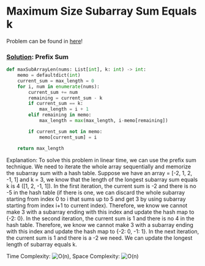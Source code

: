 # Maximum Size Subarray Sum Equals k

Problem can be found in [here](https://leetcode.com/problems/maximum-size-subarray-sum-equals-k/)!

### [Solution](/Prefix%20Sum/238-ProductofArrayExceptSelf/solution.py): Prefix Sum

```python
def maxSubArrayLen(nums: List[int], k: int) -> int:
    memo = defaultdict(int)
    current_sum = max_length = 0
    for i, num in enumerate(nums):
        current_sum += num
        remaining = current_sum - k
        if current_sum == k:
            max_length = i + 1
        elif remaining in memo:
            max_length = max(max_length, i-memo[remaining])

        if current_sum not in memo:
            memo[current_sum] = i

    return max_length
```

Explanation: To solve this problem in linear time, we can use the prefix sum technique. We need to iterate the whole array sequentially and memorize the subarray sum with a hash table. Suppose we have an array = [-2, 1, 2, -1, 1] and k = 3, we know that the length of the longest subarray sum equals k is 4 ([1, 2, -1, 1]). In the first iteration, the current sum is -2 and there is no -5 in the hash table (if there is one, we can discard the whole subarray starting from index 0 to i that sums up to 5 and get 3 by using subarray starting from index i+1 to current index). Therefore, we know we cannot make 3 with a subarray ending with this index and update the hash map to {-2: 0}. In the second iteration, the current sum is 1 and there is no 4 in the hash table. Therefore, we know we cannot make 3 with a subarray ending with this index and update the hash map to {-2: 0, -1: 1}. In the next iteration, the current sum is 1 and there is a -2 we need. We can update the longest length of subarray equals k.

Time Complexity: ![O(n)](<https://latex.codecogs.com/svg.image?\inline&space;O(n)>), Space Complexity: ![O(n)](<https://latex.codecogs.com/svg.image?\inline&space;O(n)>)
